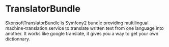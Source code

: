TranslatorBundle
================

SkonsoftTranslatorBundle is Symfony2 bundle providing multilingual machine-translation service to translate written text from one language into another. It works like google translate, it gives you a way to get your own dictionnary.

